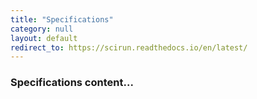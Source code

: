 ```yaml
---
title: "Specifications"
category: null
layout: default
redirect_to: https://scirun.readthedocs.io/en/latest/
---
```



### Specifications content...
